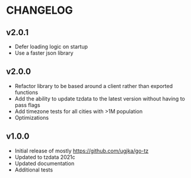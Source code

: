 CHANGELOG
=========

v2.0.1
------

 - Defer loading logic on startup
 - Use a faster json library


v2.0.0
------

 - Refactor library to be based around a client rather than exported functions
 - Add the ability to update tzdata to the latest version without having to pass flags
 - Add timezone tests for all cities with >1M population
 - Optimizations


v1.0.0
------
 - Initial release of mostly https://github.com/ugjka/go-tz
 - Updated to tzdata 2021c
 - Updated documentation
 - Additional tests
